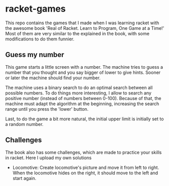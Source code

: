 # racket-games
This repo contains the games that I made when I was learning racket with the awesome book
'Real of Racket. Learn to Program, One Game at a Time!' Most of them are very similar to
the explained in the book, with some modifications to do them funnier.

## Guess my number
This game starts a little screen with a number. The machine tries to guess a number
that you thought and you say bigger of lower to give hints. Sooner or later the
machine should find your number.

The machine uses a binary search to do an optimal search between all possible numbers.
To do things more interesting, I allow to search any positive number (instead of
numbers between 0-100). Because of that, the machine must adapt the algorithm at the
beginning, increasing the search range until you press the 'lower' button.

Last, to do the game a bit more natural, the initial upper limit is initially set to
a random number.

## Challenges
The book also has some challenges, which are made to practice your skills in racket. Here
I upload my own solutions

- Locomotive: Create locomotive's picture and move it from left to right. When the
  locomotive hides on the right, it should move to the left and start again.
